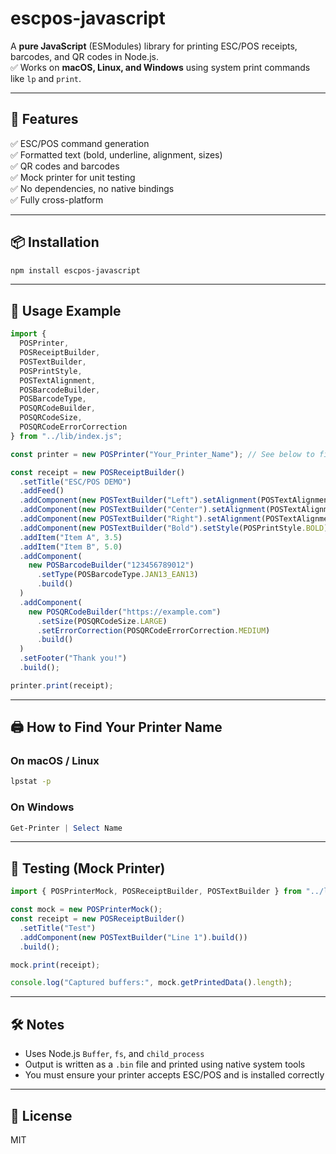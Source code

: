 # escpos-javascript

A **pure JavaScript** (ESModules) library for printing ESC/POS receipts, barcodes, and QR codes in Node.js.  
✅ Works on **macOS, Linux, and Windows** using system print commands like `lp` and `print`.

---

## 🚀 Features

✅ ESC/POS command generation  
✅ Formatted text (bold, underline, alignment, sizes)  
✅ QR codes and barcodes  
✅ Mock printer for unit testing  
✅ No dependencies, no native bindings  
✅ Fully cross-platform  

---

## 📦 Installation

```bash
npm install escpos-javascript
```

---

## 📄 Usage Example 

```js
import {
  POSPrinter,
  POSReceiptBuilder,
  POSTextBuilder,
  POSPrintStyle,
  POSTextAlignment,
  POSBarcodeBuilder,
  POSBarcodeType,
  POSQRCodeBuilder,
  POSQRCodeSize,
  POSQRCodeErrorCorrection
} from "../lib/index.js";

const printer = new POSPrinter("Your_Printer_Name"); // See below to find the name

const receipt = new POSReceiptBuilder()
  .setTitle("ESC/POS DEMO")
  .addFeed()
  .addComponent(new POSTextBuilder("Left").setAlignment(POSTextAlignment.LEFT).build())
  .addComponent(new POSTextBuilder("Center").setAlignment(POSTextAlignment.CENTER).build())
  .addComponent(new POSTextBuilder("Right").setAlignment(POSTextAlignment.RIGHT).build())
  .addComponent(new POSTextBuilder("Bold").setStyle(POSPrintStyle.BOLD).build())
  .addItem("Item A", 3.5)
  .addItem("Item B", 5.0)
  .addComponent(
    new POSBarcodeBuilder("123456789012")
      .setType(POSBarcodeType.JAN13_EAN13)
      .build()
  )
  .addComponent(
    new POSQRCodeBuilder("https://example.com")
      .setSize(POSQRCodeSize.LARGE)
      .setErrorCorrection(POSQRCodeErrorCorrection.MEDIUM)
      .build()
  )
  .setFooter("Thank you!")
  .build();

printer.print(receipt);
```

---

## 🖨️ How to Find Your Printer Name

### On macOS / Linux

```bash
lpstat -p
```

### On Windows

```powershell
Get-Printer | Select Name
```

---

## 🧪 Testing (Mock Printer)

```js
import { POSPrinterMock, POSReceiptBuilder, POSTextBuilder } from "../lib/index.js";

const mock = new POSPrinterMock();
const receipt = new POSReceiptBuilder()
  .setTitle("Test")
  .addComponent(new POSTextBuilder("Line 1").build())
  .build();

mock.print(receipt);

console.log("Captured buffers:", mock.getPrintedData().length);
```

---

## 🛠 Notes

- Uses Node.js `Buffer`, `fs`, and `child_process`
- Output is written as a `.bin` file and printed using native system tools
- You must ensure your printer accepts ESC/POS and is installed correctly

---

## 📜 License

MIT
